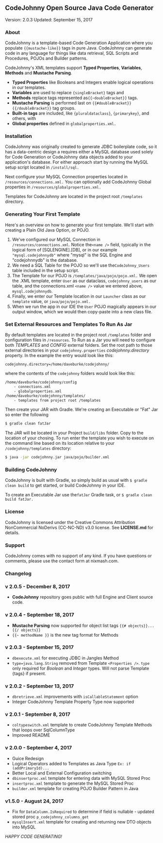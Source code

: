 ## CodeJohnny Open Source Java Code Generator

Version: 2.0.3
Updated: September 15, 2017

### About

CodeJohnny is a template-based Code Generation Application where you populate `{{mustache-like}}` tags in pure Java. CodeJohnny can generate code in any language for things like data retrieval, SQL Scripts and Procedures, POJOs and Builder patterns. 

CodeJohnny's XML templates support **Typed Properties**, **Variables**, **Methods** and **Mustache Parsing**. 
- **Typed Properties** like Booleans and Integers enable logical operations in our templates. 
- **Variables** are used to replace `{singleBracket}` tags and 
- **Methods** replace tags represented as`{{~doubleBracket}}` tags. 
- **Mustache Parsing** is performed last on `{{#doubleBracket}}{{/doubleBracket}}` tag groups. 
- **Built-in tags** are included, like `{pluraldataclass}`, `{primarykey}`, and others, with 
- **Global properties** defined in `globalproperties.xml.`

### Installation

CodeJohnny was originally created to generate JDBC boilerplate code, so it has a data-centric design a requires either a MySQL database used solely for Code Generation or CodeJohnny data objects added to your application's database. For either approach start by running the MySQL setup script located in `/install/sql.`

Next configure your MySQL Connection properties located in `/resources/connections.xml.`  You can optionally add CodeJohnny Global properties in `/resources/globalproperties.xml.`

Templates for CodeJohnny are located in the project root `/templates` directory.

### Generating Your First Template

Here's an overview on how to generate your first template. We'll start with creating a Plain Old Java Option, or POJO.

1. We've configured our MySQL Connection in `/resources/connections.xml`. Notice the`<name />` field, typically in the logical form of [SQLENGINE].[DB], or in our example `"mysql.codejohnnydb"` where "mysql" is the SQL Engine and "codejohnnydb" is the database.
2. We need a SQL Table for the POJO so we'll use the`CodeJohnny_Users` table included in the setup script.
3. The Template for our POJO is `/templates/java/pojo/pojo.xml.` We open the .XML template, enter `User` as our dataclass, `codejohnny_users` as our table, and the connections.xml `<name />` value we entered above, `mysql.codejohnnydb`.
4. Finally, we enter our Template location in our `Launcher` class as our `template` value, or `java/pojo/pojo.xml.`
5. When we run the app in our IDE the `User` POJO magically appears in our output window, which we would then copy-paste into a new class file.

### Set External Resources and Templates To Run As Jar

By default templates are located in the project root `/templates` folder and configuration files in `/resources`. To Run as a Jar you will need to configure both *TEMPLATES* and *CONFIG* external folders. Set the root path to those external directories in your `codejohnny.properties` *codejohnny.directory* property. In the example the entry would look like this:

`codejohnny.directory=/home/daveburke/codejohnny/`

where the contents of the `codejohnny` folders would look like this:

```bash
/home/daveburke/codejohnny/config
    - connections.xml
    - globalproperties.xml
/home/daveburke/codejohnny/templates/
    - templates from project root /templates 
```

Then create your JAR with Gradle. We're creating an Executable or "Fat" Jar so enter the following

```bash
$ gradle clean fatJar
```

The JAR will be located in your Project `build/libs` folder. Copy to the location of your chosing. To run enter the template you wish to execute on the command line based on its location relative to your `/codejohnny/templates` directory:

```bash
$ java -jar codejohnny.jar java/pojo/builder.xml
```

### Building CodeJohnny

CodeJohnny is built with Gradle, so simply build as usual with `$ gradle clean build` to get started, or build CodeJohnny in your IDE.

To create an Executable Jar use the`fatJar` Gradle task, or `$ gradle clean build fatJar.`

### License

CodeJohnny is licensed under the Creative Commons Attribution NonCommercial NoDerivs (CC-NC-ND) v3.0 license. See **LICENSE.md** for details.

### Support 

CodeJohnny comes with no support of any kind. If you have questions or comments, please use the contact form at nixmash.com.

### Changelog

### v 2.0.5 - December 8, 2017

- **CodeJohnny** repository goes public with full Engine and Client source code.

### v 2.0.4 - September 18, 2017

- **Mustache Parsing** now supported for object list tags `{{# objects}}...{{/ objects}}` 
- `{{~ methodName }}` is the new tag format for Methods

### v 2.0.3 - September 15, 2017

- `dbexecute.xml` for executing JDBC in Jangles Method
-  `type=java.lang.String` removed from Template `<Properties />`. `type` only required for *Boolean* and *Integer* types. Will not parse Template {tags} if present.
 
### v 2.0.2 - September 13, 2017

- `dbretrieve.xml` improvements with `isCallableStatement` option
- Integer CodeJohnny Template Property Type now supported

### v 2.0.1 - September 8, 2017

- `coltypeswitch.xml` template to create CodeJohnny Template Methods that loops over SqlColumnType
- Improved README

### v 2.0.0 - September 4, 2017

- Guice Redesign
- Logical Operators added to Templates as Java Type `Ex: if (addPrimaryId)...`
- Better Local and External Configuration switching
- `dbinsertproc.xml` template for entering data with MySQL Stored Proc
- `insertproc.xml` template to generate the MySQL Stored Proc
- `builder.xml` template for creating POJO Builder Pattern in Java

### v1.5.0 - August 24, 2017

- Fix for `DataColumn.IsRequired` to determine if field is nullable - updated stored proc `p_codejohnny_columns_get`
- `mysqlInsert.xml` template for creating and returning new DTO objects into MySQL


*HAPPY CODE GENERATING!*


